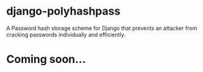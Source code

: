 django-polyhashpass
===================

A Password hash storage scheme for Django that prevents an attacker from cracking passwords individually and efficiently.


Coming soon...
==============
